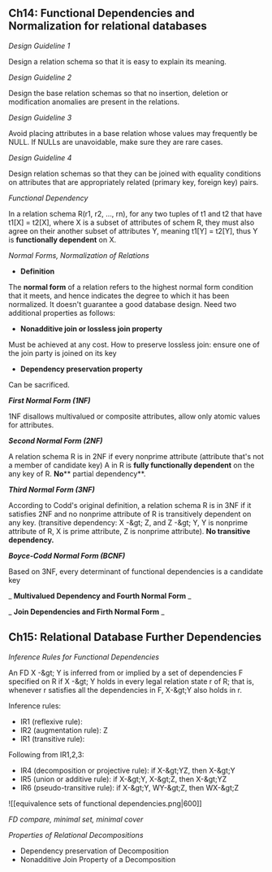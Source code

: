 ## **Ch14: Functional Dependencies and Normalization for relational databases**

_Design Guideline 1_

Design a relation schema so that it is easy to explain its meaning.

_Design Guideline 2_

Design the base relation schemas so that no insertion, deletion or modification anomalies are present in the relations.

_Design Guideline 3_

Avoid placing attributes in a base relation whose values may frequently be NULL. If NULLs are unavoidable, make sure they are rare cases.

_Design Guideline 4_

Design relation schemas so that they can be joined with equality conditions on attributes that are appropriately related (primary key, foreign key) pairs.

_Functional Dependency_

In a relation schema R(r1, r2, …, rn), for any two tuples of t1 and t2 that have t1[X] = t2[X], where X is a subset of attributes of schem R, they must also agree on their another subset of attributes Y, meaning t1[Y] = t2[Y], thus Y is **functionally dependent** on X.

_Normal Forms, Normalization of Relations_

- **Definition**

The **normal form** of a relation refers to the highest normal form condition that it meets, and hence indicates the degree to which it has been normalized. It doesn&#39;t guarantee a good database design. Need two additional properties as follows:

- **Nonadditive join or lossless join property**

Must be achieved at any cost. How to preserve lossless join: ensure one of the join party is joined on its key

- **Dependency preservation property**

Can be sacrificed.

_**First Normal Form (1NF)**_

1NF disallows multivalued or composite attributes, allow only atomic values for attributes.

_**Second Normal Form (2NF)**_

A relation schema R is in 2NF if every nonprime attribute (attribute that&#39;s not a member of candidate key) A in R is **fully functionally dependent** on the any key of R. **No**** partial dependency**.

_**Third Normal Form (3NF)**_

According to Codd&#39;s original definition, a relation schema R is in 3NF if it satisfies 2NF and no nonprime attribute of R is transitively dependent on any key. (transitive dependency: X -\&gt; Z, and Z -\&gt; Y, Y is nonprime attribute of R, X is prime attribute, Z is nonprime attribute). **No transitive dependency.**

_**Boyce-Codd Normal Form (BCNF)**_

Based on 3NF, every determinant of functional dependencies is a candidate key

_ **Multivalued Dependency and Fourth Normal Form** _

_ **Join Dependencies and Firth Normal Form** _

## **Ch15: Relational Database Further Dependencies**

_Inference Rules for Functional Dependencies_

An FD X -\&gt; Y is inferred from or implied by a set of dependencies F specified on R if X -\&gt; Y holds in every legal relation state r of R; that is, whenever r satisfies all the dependencies in F, X-\&gt;Y also holds in r.

Inference rules:

- IR1 (reflexive rule):
- IR2 (augmentation rule): Z
- IR1 (transitive rule):

Following from IR1,2,3:

- IR4 (decomposition or projective rule): if X-\&gt;YZ, then X-\&gt;Y
- IR5 (union or additive rule): if X-\&gt;Y, X-\&gt;Z, then X-\&gt;YZ
- IR6 (pseudo-transitive rule): if X-\&gt;Y, WY-\&gt;Z, then WX-\&gt;Z

![[equivalence sets of functional dependencies.png|600]]

_FD compare, minimal set, minimal cover_

_Properties of Relational Decompositions_

- Dependency preservation of Decomposition
- Nonadditive Join Property of a Decomposition